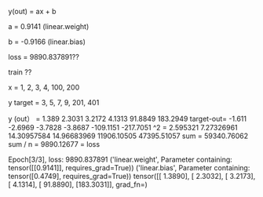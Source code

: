 y(out) = ax + b

a = 0.9141 (linear.weight)

b = -0.9166 (linear.bias)

loss = 9890.837891??

train ?? 

x        =   1, 2, 3, 4, 100, 200

y target =   3, 5, 7, 9, 201, 401

y (out） =   1.389	2.3031	3.2172	4.1313	91.8849	183.2949
target-out= -1.611	-2.6969	-3.7828	-3.8687	-109.1151	-217.7051
^2        =  2.595321	7.27326961	14.30957584	14.96683969	11906.10505	47395.51057
sum       =   59340.76062
sum / n   =   9890.12677 = loss




Epoch[3/3], loss: 9890.837891
('linear.weight', Parameter containing:
tensor([[0.9141]], requires_grad=True))
('linear.bias', Parameter containing:
tensor([0.4749], requires_grad=True))
tensor([[  1.3890],
        [  2.3032],
        [  3.2173],
        [  4.1314],
        [ 91.8890],
        [183.3031]], grad_fn=<AddmmBackward0>)